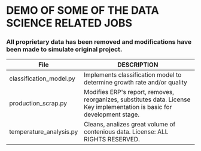 # DEMO OF SOME OF THE DATA SCIENCE RELATED JOBS

### All proprietary data has been removed and modifications have been made to simulate original project.
| File | DESCRIPTION |
|-----|-------------|
|classification_model.py|Implements classification model to determine growth rate and/or quality|
|production_scrap.py|Modifies ERP's report, removes, reorganizes, substitutes data. License Key implementation is basic for development stage.|
|temperature_analysis.py|Cleans, analizes great volume of contenious data. License: ALL RIGHTS RESERVED.
